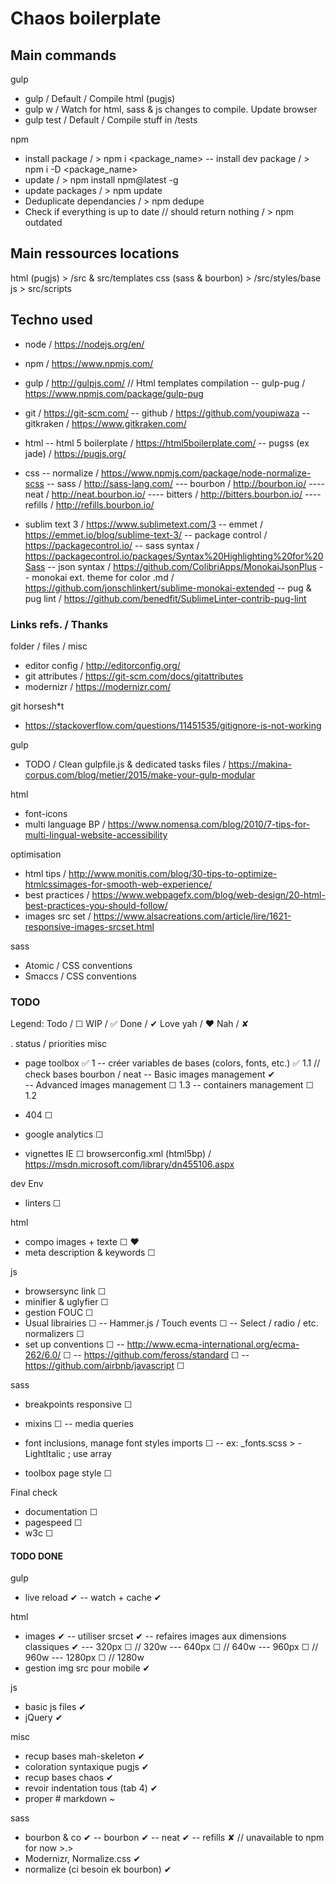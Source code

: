 # Chaos boilerplate



## Main commands

gulp
- gulp												/ Default / Compile html (pugjs)
- gulp w											/ Watch for html, sass & js changes to compile. Update browser
- gulp test											/ Default / Compile stuff in /tests

npm
- install package 									/ > npm i <package_name>
-- install dev package								/ > npm i -D <package_name>
- update 											/ > npm install npm@latest -g
- update packages 									/ > npm update
- Deduplicate dependancies							/ > npm dedupe
- Check if everything is up to date // should return nothing / > npm outdated



## Main ressources locations
html (pugjs) 										> /src & src/templates
css (sass & bourbon)								> /src/styles/base
js													> src/scripts



## Techno used
- node												/ https://nodejs.org/en/
- npm												/ https://www.npmjs.com/
- gulp												/ http://gulpjs.com/
// Html templates compilation
-- gulp-pug											/ https://www.npmjs.com/package/gulp-pug
	
- git												/ https://git-scm.com/
-- github											/ https://github.com/youpiwaza
-- gitkraken										/ https://www.gitkraken.com/

- html
-- html 5 boilerplate								/ https://html5boilerplate.com/
-- pugss (ex jade)									/ https://pugjs.org/

- css
-- normalize										/ https://www.npmjs.com/package/node-normalize-scss
-- sass												/ http://sass-lang.com/
--- bourbon											/ http://bourbon.io/
---- neat											/ http://neat.bourbon.io/
---- bitters										/ http://bitters.bourbon.io/
---- refills										/ http://refills.bourbon.io/

- sublim text 3 									/ https://www.sublimetext.com/3
-- emmet 											/ https://emmet.io/blog/sublime-text-3/
-- package control 									/ https://packagecontrol.io/
-- sass syntax										/ https://packagecontrol.io/packages/Syntax%20Highlighting%20for%20Sass
-- json syntax										/ https://github.com/ColibriApps/MonokaiJsonPlus
-- monokai ext. theme for color .md					/ https://github.com/jonschlinkert/sublime-monokai-extended
-- pug & pug lint									/ https://github.com/benedfit/SublimeLinter-contrib-pug-lint



### Links refs. / Thanks
folder / files / misc
- editor config										/ http://editorconfig.org/
- git attributes 									/ https://git-scm.com/docs/gitattributes
- modernizr											/ https://modernizr.com/

git horsesh*t
- https://stackoverflow.com/questions/11451535/gitignore-is-not-working

gulp
- TODO / Clean gulpfile.js & dedicated tasks files 	/ https://makina-corpus.com/blog/metier/2015/make-your-gulp-modular

html
- font-icons
- multi language BP									/ https://www.nomensa.com/blog/2010/7-tips-for-multi-lingual-website-accessibility

optimisation
- html tips											/ http://www.monitis.com/blog/30-tips-to-optimize-htmlcssimages-for-smooth-web-experience/
- best practices									/ https://www.webpagefx.com/blog/web-design/20-html-best-practices-you-should-follow/
- images src set									/ https://www.alsacreations.com/article/lire/1621-responsive-images-srcset.html

sass
- Atomic / CSS conventions
- Smaccs / CSS conventions


### TODO
Legend:
Todo / ☐
WIP / ✅
Done / ✔
Love yah / ❤
Nah / ✘



.											  status / priorities
misc
- page toolbox										✅  1
-- créer variables de bases (colors, fonts, etc.)	✅  1.1 // check bases bourbon / neat
-- Basic images management							✔  
-- Advanced images management						☐  1.3
-- containers management							☐  1.2

- 404												☐
- google analytics									☐

- vignettes IE										☐		browserconfig.xml (html5bp) / https://msdn.microsoft.com/library/dn455106.aspx


dev Env
- linters											☐


html
- compo images + texte								☐ ❤
- meta description & keywords						☐


js
- browsersync link									☐
- minifier & uglyfier								☐
- gestion FOUC										☐
- Usual librairies 									☐
-- Hammer.js / Touch events 						☐
-- Select / radio / etc. normalizers 				☐
- set up conventions								☐
-- http://www.ecma-international.org/ecma-262/6.0/	☐
-- https://github.com/feross/standard				☐
-- https://github.com/airbnb/javascript				☐


sass
- breakpoints responsive							☐
- mixins											☐
-- media queries

- font inclusions, manage font styles imports		☐
-- ex: _fonts.scss > -LightItalic ; use array

- toolbox page style 								☐


Final check
- documentation										☐
- pagespeed											☐
- w3c												☐



#### TODO DONE

gulp
- live reload										✔
-- watch + cache									✔

html
- images											✔
-- utiliser srcset									✔
-- refaires images aux dimensions classiques		✔
---  320px											☐	//  320w
---  640px											☐	//  640w
---  960px											☐	//  960w
--- 1280px											☐	// 1280w
- gestion img src pour mobile						✔

js
- basic js files									✔
- jQuery											✔

misc
- recup bases mah-skeleton 							✔
- coloration syntaxique pugjs						✔
- recup bases chaos		 							✔
- revoir indentation tous (tab 4)					✔
- proper # markdown									~

sass
- bourbon & co										✔
-- bourbon											✔
-- neat												✔
-- refills											✘ // unavailable to npm for now >.>
- Modernizr, Normalize.css 							✔
- normalize (ci besoin ek bourbon)					✔
